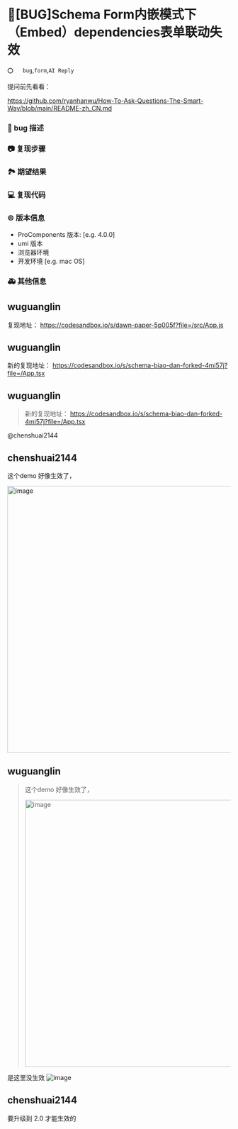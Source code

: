 # 🐛[BUG]Schema Form内嵌模式下（Embed）dependencies表单联动失效

`⭕️   bug`,`form`,`AI Reply`

提问前先看看：

https://github.com/ryanhanwu/How-To-Ask-Questions-The-Smart-Way/blob/main/README-zh_CN.md

### 🐛 bug 描述

<!--
详细地描述 bug，让大家都能理解
-->

### 📷 复现步骤

<!--
清晰描述复现步骤，让别人也能看到问题，如果可能，尽量提供可执行代码，
如：https://codesandbox.io/ 在此处创建一个 codesandbox，方便我们更快的排查和复现问题
-->

### 🏞 期望结果

<!--
描述你原本期望看到的结果
-->

### 💻 复现代码

<!--
提供可复现的代码，仓库，或线上示例
-->

### © 版本信息

- ProComponents 版本: [e.g. 4.0.0]
- umi 版本
- 浏览器环境
- 开发环境 [e.g. mac OS]

### 🚑 其他信息

<!--
如截图等其他信息可以贴在这里
-->

## wuguanglin

复现地址： https://codesandbox.io/s/dawn-paper-5p005f?file=/src/App.js

## wuguanglin

新的复现地址： https://codesandbox.io/s/schema-biao-dan-forked-4mi57j?file=/App.tsx

## wuguanglin

> 新的复现地址： https://codesandbox.io/s/schema-biao-dan-forked-4mi57j?file=/App.tsx

@chenshuai2144

## chenshuai2144

这个demo 好像生效了，

<img width="602" alt="image" src="https://user-images.githubusercontent.com/8186664/174001246-2e7fc33a-d933-4acb-b7ce-1c3a0ae884bc.png">

## wuguanglin

> 这个demo 好像生效了，
>
> <img alt="image" width="602" src="https://user-images.githubusercontent.com/8186664/174001246-2e7fc33a-d933-4acb-b7ce-1c3a0ae884bc.png">

是这里没生效
![image](https://user-images.githubusercontent.com/56418832/174002333-7949a72b-0f61-48ac-96ac-0deac3ba2979.png)

## chenshuai2144

要升级到 2.0 才能生效的
